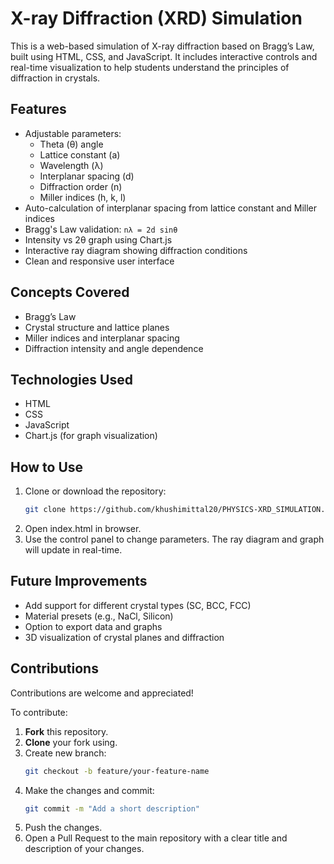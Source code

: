 # X-ray Diffraction (XRD) Simulation

This is a web-based simulation of X-ray diffraction based on Bragg’s Law, built using HTML, CSS, and JavaScript. It includes interactive controls and real-time visualization to help students understand the principles of diffraction in crystals.

## Features

- Adjustable parameters:
  - Theta (θ) angle
  - Lattice constant (a)
  - Wavelength (λ)
  - Interplanar spacing (d)
  - Diffraction order (n)
  - Miller indices (h, k, l)
- Auto-calculation of interplanar spacing from lattice constant and Miller indices
- Bragg's Law validation: `nλ = 2d sinθ`
- Intensity vs 2θ graph using Chart.js
- Interactive ray diagram showing diffraction conditions
- Clean and responsive user interface

## Concepts Covered

- Bragg’s Law
- Crystal structure and lattice planes
- Miller indices and interplanar spacing
- Diffraction intensity and angle dependence

## Technologies Used

- HTML
- CSS
- JavaScript 
- Chart.js (for graph visualization)

## How to Use

1. Clone or download the repository:
   ```bash
   git clone https://github.com/khushimittal20/PHYSICS-XRD_SIMULATION.git
   ```
2. Open index.html in browser.
3. Use the control panel to change parameters. The ray diagram and graph will update in real-time.

## Future Improvements

- Add support for different crystal types (SC, BCC, FCC)
- Material presets (e.g., NaCl, Silicon)
- Option to export data and graphs
- 3D visualization of crystal planes and diffraction

## Contributions

Contributions are welcome and appreciated!

To contribute:

1. **Fork** this repository.
2. **Clone** your fork using.
3. Create new branch:
   ```bash
   git checkout -b feature/your-feature-name
4. Make the changes and commit:
   ```bash
   git commit -m "Add a short description"
5. Push the changes.
6. Open a Pull Request to the main repository with a clear title and description of your changes.
